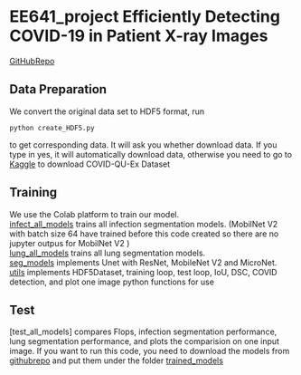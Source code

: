 # EE641_project Efficiently Detecting COVID-19 in Patient X-ray Images
[GitHubRepo](https://github.com/CaoyiXue/EE641_project.git)

## Data Preparation
We convert the original data set to HDF5 format, run 
```shell
python create_HDF5.py
```
to get corresponding data. It will ask you whether download data. If you type in yes, it will automatically download data, otherwise you need to go to [Kaggle](https://www.kaggle.com/datasets/anasmohammedtahir/covidqu) to download COVID-QU-Ex Dataset

## Training
We use the Colab platform to train our model.\
[infect_all_models](infect_all_models.ipynb) trains all infection segmentation models. (MobilNet V2 with batch size 64 have trained before this code created so there are no jupyter outpus for MobilNet V2 )\
[lung_all_models](lung_all_models.ipynb) trains all lung segmentation models.\
[seg_models](seg_models/) implements Unet with ResNet, MobileNet V2 and MicroNet.\
[utils](utils/) implements HDF5Dataset, training loop, test loop, IoU, DSC, COVID detection, and plot one image python functions for use

## Test
[test_all_models] compares Flops, infection segmentation performance, lung segmentation performance, and plots the comparision on one input image. If you want to run this code, you need to download the models from [githubrepo](https://github.com/CaoyiXue/EE641_trained_models.git) and put them under the folder [trained_models](trained_models/)
